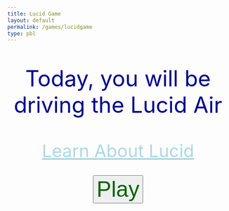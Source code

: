 ```yaml
---
title: Lucid Game
layout: default 
permalink: /games/lucidgame
type: pbl
---
```


<p style="text-align: center; font-size: 50px; color: darkblue;">Today, you will be driving the Lucid Air</p>
<div style="text-align:center;">
  <a style="font-size: 40px; color: lightblue; display:inline-block; width:100%;" href="{{site.baseurl}}/lucidinfo">Learn About Lucid</a>
</div>
<br>
<div style="text-align:center;">

<button style="text-align: center; font-size: 50px; color: darkgreen;" id="playButton">Play</button>

<div id="gridContainer" style="display: none;">
  <div class="grid-cell"></div>
  <div class="grid-cell"></div>
  <div id="parkHere" style="color: white;" class="grid-cell">Park Here</div>
  <div class="grid-cell"></div>
  <div class="grid-cell"></div>
  <div class="grid-cell"></div>
  <div class="grid-cell"></div>
  <div class="grid-cell"></div>
  <div class="grid-cell"></div>
</div>
<img id="draggableImage" src="https://firestorm0986.github.io/frontend-proj/images/lucidcar.webp" draggable="true" style="display: none;">

<div id="question" style="display: none;">
  <p style="text-align: center; font-size: 30px; color: darkblue;">How long will it take to charge the Lucid Air?</p>
  <br>
<form>
  <label style="width: 50px; height: 50px; margin: 0 auto; color: blue;" for="input">Enter your prediction (in minutes): </label>
  <br>
  <input type="number" id="input" name="input" style="margin-bottom: 20px;">
  <br>
   <button type="submit" id="submitButton" style="text-align: center; font-size: 25px; color: lightblue; display: none; margin: 20px auto 0;">Submit</button>
   <br>
  <a id="Info" style="font-size: 40px; color: lightblue; display:inline-block; width:100%; display: none;" href="{{site.baseurl}}/info/charge">Get information about charging times</a>
</form>
</div>

<style>
  #gridContainer {
    display: grid;
    grid-template-columns: repeat(3, 1fr);
    grid-template-rows: repeat(3, 1fr);
    width: 666px;
    height: 666px;
    background-color: black;
    margin: 0 auto;
  }

  .grid-cell {
    border: 1px solid white;
    width: 222px;
    height: 222px;
  }

  #draggableImage {
    width: 200px;
    height: 200px;
    margin: 0 auto;
  }

</style>

<script>
  const playButton = document.getElementById("playButton");
  const gridContainer = document.getElementById("gridContainer");
  const draggableImage = document.getElementById("draggableImage");
  const question = document.getElementById("question");
  const parkHere = document.getElementById("parkHere");

  playButton.addEventListener("click", function() {
    gridContainer.style.display = "grid";
    draggableImage.style.display = "block";
  });

  draggableImage.addEventListener("dragstart", function(event) {
    event.dataTransfer.setData("text", event.target.id);
  });

  parkHere.addEventListener("dragover", function(event) {
    event.preventDefault();
  });

  parkHere.addEventListener("drop", function(event) {
    draggableImage.src = "https://firestorm0986.github.io/frontend-proj/images/greenucidcar.png";

    event.preventDefault();
    const data = event.dataTransfer.getData("text");
    event.target.appendChild(document.getElementById(data));
    question.style.display = "block";
    const percentage_list = [
      {"00": "588"},
      {"10": "529"},
      {"20": "471"},
      {"30": "412"},
      {"40": "353"},
      {"50": "294"},
      {"60": "235"},
      {"70": "176"},
      {"80": "118"},
      {"90": "59"}
    ];
    
    const randomIndex = Math.floor(Math.random() * percentage_list.length);
    const randomKey = Object.keys(percentage_list[randomIndex])[0];
    const randomPercentage = randomKey;
    const ans = parseInt(percentage_list[randomIndex][randomKey]);

    const message = document.createElement("p");
    message.textContent = "The car is at " + randomPercentage + "%";
    question.insertBefore(message, question.firstChild);

    const submitButton = document.getElementById("submitButton");
    submitButton.style.display = "block";
    submitButton.addEventListener("click", function(event) {
      event.preventDefault();
      const input = parseInt(document.getElementById("input").value);
      if (isNaN(input)) {
        alert("Please enter a valid number.");
        message.textContent = "Please enter a number";
        return;
      }
      const score = 1000 - Math.abs(ans - input);
      const scoreText = document.createElement("p");
      scoreText.textContent = "You scored: " + score + " points, the best score you can get is 1000";
      submitButton.parentNode.insertBefore(scoreText, submitButton.nextSibling);
      submitButton.style.display = "none";
      const Info = document.getElementById("Info");
      Info.style.display = "block";
    });
  });
</script>
</div>

